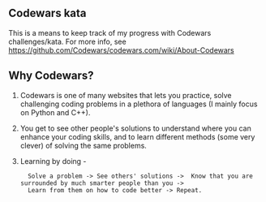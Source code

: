 
Codewars kata 
-------------------

This is a means to keep track of my progress with Codewars challenges/kata. For more info, see https://github.com/Codewars/codewars.com/wiki/About-Codewars

Why Codewars?
----------------
1. Codewars is one of many websites that lets you practice, solve challenging coding problems in a plethora of languages (I mainly focus on Python and 
C++).
 
2. You get to see other people's solutions to understand where you can enhance your coding skills, and to learn different methods (some very clever) of solving the same problems. 

3. Learning by doing -

         Solve a problem -> See others' solutions ->  Know that you are surrounded by much smarter people than you ->
         Learn from them on how to code better -> Repeat.

